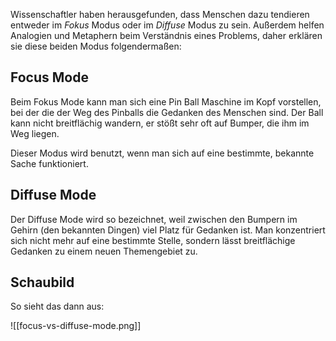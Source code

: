 Wissenschaftler haben herausgefunden, dass Menschen dazu tendieren entweder im *Fokus* Modus oder im *Diffuse* Modus zu sein. Außerdem helfen Analogien und Metaphern beim Verständnis eines Problems, daher erklären sie diese beiden Modus folgendermaßen:

## Focus Mode
Beim Fokus Mode kann man sich eine Pin Ball Maschine im Kopf vorstellen, bei der die der Weg des Pinballs die Gedanken des Menschen sind. Der Ball kann nicht breitflächig wandern, er stößt sehr oft auf Bumper, die ihm im Weg liegen.

Dieser Modus wird benutzt, wenn man sich auf eine bestimmte, bekannte Sache funktioniert.

## Diffuse Mode
Der Diffuse Mode wird so bezeichnet, weil zwischen den Bumpern im Gehirn (den bekannten Dingen) viel Platz für Gedanken ist. Man konzentriert sich nicht mehr auf eine bestimmte Stelle, sondern lässt breitflächige Gedanken zu einem neuen Themengebiet zu.

## Schaubild
So sieht das dann aus:

![[focus-vs-diffuse-mode.png]]